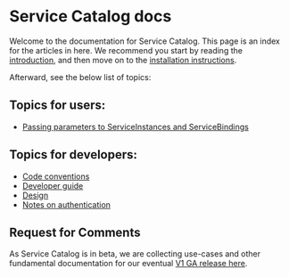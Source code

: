 # Service Catalog docs

Welcome to the documentation for Service Catalog. This page is an index for
the articles in here. We recommend you start by reading the 
[introduction](introduction.md), and then move on to the 
[installation instructions](./install.md).

Afterward, see the below list of topics:

## Topics for users:
- [Passing parameters to ServiceInstances and ServiceBindings](./parameters.md)

## Topics for developers:
- [Code conventions](./code-standards.md)
- [Developer guide](./devguide.md)
- [Design](./design.md)
- [Notes on authentication](./auth.md)

## Request for Comments

As Service Catalog is in beta, we are collecting use-cases and other 
fundamental documentation for our eventual [V1 GA release here](./v1).
